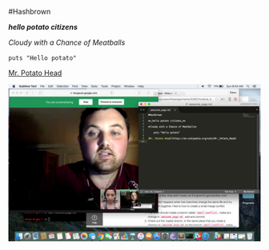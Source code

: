 #Hashbrown

**_hello potato citizens_**

*Cloudy with a Chance of Meatballs*

    puts "Hello potato"    

[Mr. Potato Head](https://en.wikipedia.org/wiki/Mr._Potato_Head)

![happy times](https://raw.githubusercontent.com/jeff-fichtner/phase-0-gps-1/master/GPS.png "Happy Times")